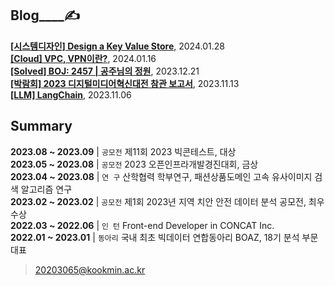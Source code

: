 
Blog____✍️  
---

**[[시스템디자인] Design a Key Value Store](https://noooey.tistory.com/75)**, 2024.01.28 <br/> 
**[[Cloud] VPC, VPN이란?](https://noooey.tistory.com/74)**, 2024.01.16 <br/> 
**[[Solved] BOJ: 2457 | 공주님의 정원](https://noooey.tistory.com/73)**, 2023.12.21 <br/> 
**[[박람회] 2023 디지털미디어혁신대전 참관 보고서](https://noooey.tistory.com/70)**, 2023.11.13 <br/> 
**[[LLM] LangChain](https://noooey.tistory.com/69)**, 2023.11.06 <br/> 


Summary  
---
**2023.08 ~ 2023.09** | `공모전`  제11회 2023 빅콘테스트, 대상  
**2023.05 ~ 2023.08** | `공모전`  2023 오픈인프라개발경진대회, 금상  
**2023.04 ~ 2023.08** | `연 구`  산학협력 학부연구,  패션상품도메인 고속 유사이미지 검색 알고리즘 연구  
**2023.02 ~ 2023.02** | `공모전`  제1회 2023년 지역 치안 안전 데이터 분석 공모전, 최우수상  
**2022.03 ~ 2022.06** | `인 턴`  Front-end Developer in CONCAT Inc.  
**2022.01 ~ 2023.01** | `동아리` 국내 최초 빅데이터 연합동아리 BOAZ, 18기 분석 부문 대표

> 20203065@kookmin.ac.kr
